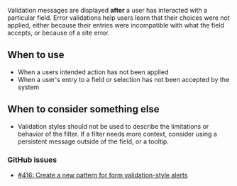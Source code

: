 Validation messages are displayed **after** a user has interacted with a particular field. Error validations help users learn that their choices were not applied, either because their entries were incompatible with what the field accepts, or because of a site error.

## When to use
- When a users intended action has not been applied
- When a user's entry to a field or selection has not been accepted by the system

## When to consider something else
- Validation styles should not be used to describe the limitations or behavior of the filter. If a filter needs more context, consider using a persistent message outside of the field, or a tooltip.  

### GitHub issues
- [#416: Create a new pattern for form validation-style alerts](https://github.com/18F/fec-style/issues/416)
